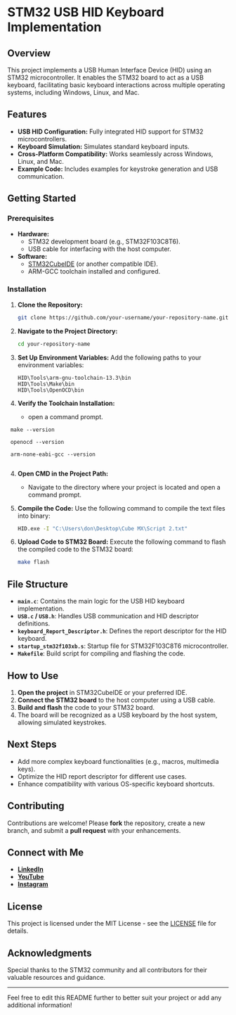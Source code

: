 

# STM32 USB HID Keyboard Implementation

## Overview
This project implements a USB Human Interface Device (HID) using an STM32 microcontroller. It enables the STM32 board to act as a USB keyboard, facilitating basic keyboard interactions across multiple operating systems, including Windows, Linux, and Mac.

## Features
- **USB HID Configuration:** Fully integrated HID support for STM32 microcontrollers.
- **Keyboard Simulation:** Simulates standard keyboard inputs.
- **Cross-Platform Compatibility:** Works seamlessly across Windows, Linux, and Mac.
- **Example Code:** Includes examples for keystroke generation and USB communication.

## Getting Started

### Prerequisites
- **Hardware:**
  - STM32 development board (e.g., STM32F103C8T6).
  - USB cable for interfacing with the host computer.
- **Software:**
  - [STM32CubeIDE](https://www.st.com/en/development-tools/stm32cubeide.html) (or another compatible IDE).
  - ARM-GCC toolchain installed and configured.

### Installation

1. **Clone the Repository:**
   ```bash
   git clone https://github.com/your-username/your-repository-name.git
   ```
   
2. **Navigate to the Project Directory:**
   ```bash
   cd your-repository-name
   ```

3. **Set Up Environment Variables:**
   Add the following paths to your environment variables:
   ```
   HID\Tools\arm-gnu-toolchain-13.3\bin
   HID\Tools\Make\bin
   HID\Tools\OpenOCD\bin
   ```
 

4. **Verify the Toolchain Installation:**
   - open a command prompt.  
  ```
   make --version

   openocd --version

   arm-none-eabi-gcc --version
   

   ```
4. **Open CMD in the Project Path:**
   - Navigate to the directory where your project is located and open a command prompt.

5. **Compile the Code:**
   Use the following command to compile the text files into binary:
   ```bash
   HID.exe -I "C:\Users\don\Desktop\Cube MX\Script 2.txt"
   ```

6. **Upload Code to STM32 Board:**
   Execute the following command to flash the compiled code to the STM32 board:
   ```bash
   make flash
   ```

## File Structure
- **`main.c`**: Contains the main logic for the USB HID keyboard implementation.
- **`USB.c` / `USB.h`**: Handles USB communication and HID descriptor definitions.
- **`keyboard_Report_Descriptor.h`**: Defines the report descriptor for the HID keyboard.
- **`startup_stm32f103xb.s`**: Startup file for STM32F103C8T6 microcontroller.
- **`Makefile`**: Build script for compiling and flashing the code.

## How to Use
1. **Open the project** in STM32CubeIDE or your preferred IDE.
2. **Connect the STM32 board** to the host computer using a USB cable.
3. **Build and flash** the code to your STM32 board.
4. The board will be recognized as a USB keyboard by the host system, allowing simulated keystrokes.

## Next Steps
- Add more complex keyboard functionalities (e.g., macros, multimedia keys).
- Optimize the HID report descriptor for different use cases.
- Enhance compatibility with various OS-specific keyboard shortcuts.

## Contributing
Contributions are welcome! Please **fork** the repository, create a new branch, and submit a **pull request** with your enhancements.

## Connect with Me
- **[LinkedIn](https://www.linkedin.com/in/don-gladson/)**
- **[YouTube](https://www.youtube.com/@GladsonTechie)**
- **[Instagram](https://www.instagram.com/gladson_techie/)**

## License
This project is licensed under the MIT License - see the [LICENSE](LICENSE) file for details.

## Acknowledgments
Special thanks to the STM32 community and all contributors for their valuable resources and guidance.

---

Feel free to edit this README further to better suit your project or add any additional information!

